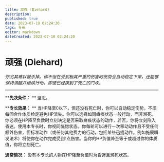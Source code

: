 ```yaml
---
title: 顽强 (Diehard)
description: 
published: true
date: 2023-07-10 02:24:20
tags: 专长
editor: markdown
dateCreated: 2023-07-10 02:24:20
---
```


# 顽强 (Diehard)

_你尤其难以被杀掉。你不但在受到极其严重的伤害时伤势会自动稳定下来，还能够保持清醒并继续行动，即便已经摸到了死亡的门坎。_

---

****先决条件：** ** 坚忍。

****专长效果：** **
当HP降至0以下，但还没有死亡时，你可以自动稳定伤势，不须每回合作体质检定避免HP流失。你可以选择如同瘫痪状态一般行动，而非濒死。你必须在HP降至负数时立刻决定是否采取瘫痪状态的动作，若否，你将立刻陷入昏迷。使用本专长时，你视同恍惚状态。你每轮可以进行一次移动动作且不受任何额外伤害，但标准动作（或任何其他费力的行动，包括某些迅捷动作，例如施展瞬发法术）将使你在动作完成受到1点伤害。当你的HP负值降至等于或超过你的体质值，你将立刻死亡。

**通常情况：** 没有本专长的人物在HP降至负值时为昏迷且濒死状态。

